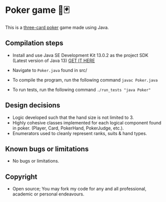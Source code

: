 
# Poker game 🎲🃏

This is a [three-card poker](https://en.wikipedia.org/wiki/Three_Card_Poker) game made using Java.

## Compilation steps
* Install and use Java SE Development Kit 13.0.2 as the project SDK (Latest version of Java 13) [GET IT HERE](https://www.oracle.com/java/technologies/javase/jdk13-archive-downloads.html)

* Navigate to `Poker.java` found in src/
* To compile the program, run the following command `javac Poker.java`
* To run tests, run the following command `./run_tests "java Poker"`

## Design decisions
* Logic developed such that the hand size is not limited to 3.
* Highly cohesive classes implemented for each logical component found in poker. (Player, Card, PokerHand, PokerJudge, etc.).
* Enumerators used to cleanly represent ranks, suits & hand types.

##  Known bugs or limitations
* No bugs or limitations.

## Copyright
* Open source; You may fork my code for any and all professional, academic or personal endeavours.
